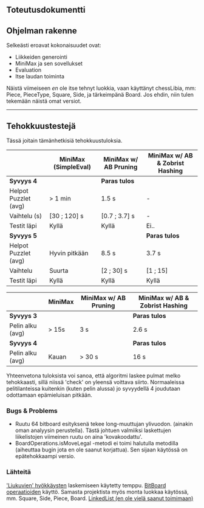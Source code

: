 ## Toteutusdokumentti

## Ohjelman rakenne
Selkeästi eroavat kokonaisuudet ovat: 
- Liikkeiden generointi
- MiniMax ja sen sovellukset
- Evaluation
- Itse laudan toiminta

Näistä viimeiseen *en* ole itse tehnyt luokkia, vaan käyttänyt chessLibia, mm: Piece, PieceType, Square, Side, ja tärkeimpänä Board. Jos ehdin, niin tulen tekemään näistä omat versiot.

---------------


## Tehokkuustestejä
Tässä joitain tämänhetkisiä tehokkuustuloksia.

| |   MiniMax (SimpleEval) | MiniMax w/ AB Pruning | MiniMax w/ AB & Zobrist Hashing |
|---	|---		|---	|---     |
| **Syvyys 4**| | **Paras tulos** |
| Helpot Puzzlet  (avg) | > 1 min| 1.5 s | -
| Vaihtelu (s) | [30 ; 120] s | [0.7 ; 3.7] s | -   
|Testit läpi | Kyllä | Kyllä | Ei.. |
|**Syvyys 5** | | | **Paras tulos**
| Helpot Puzzlet (avg) | Hyvin pitkään | 8.5 s | 3.7 s
| Vaihtelu | Suurta| [2 ; 30] s | [1 ; 15]  |
| Testit läpi | Kyllä | Kyllä | Kyllä |

| |   MiniMax | MiniMax w/ AB Pruning | MiniMax w/ AB & Zobrist Hashing |
|---	|---		|---	|---     |
| **Syvyys 3** | | |**Paras tulos**
| Pelin alku (avg) | > 15s | 3 s | 2.6 s
|**Syvyys 4** | | |**Paras tulos**
| Pelin alku (avg) | Kauan | > 30 s | 16 s

Yhteenvetona tuloksista voi sanoa, että algoritmi laskee pulmat melko tehokkaasti, sillä niissä 'check' on yleensä voittava siirto. Normaaleissa pelitilanteissa kuitenkin (kuten pelin alussa) jo syvyydellä 4 joudutaan odottamaan epämieluisan pitkään.    

### Bugs & Problems
- Ruutu 64 bitboard esityksenä tekee long-muuttujan ylivuodon. (ainakin oman analyysin perustella). Tästä johtuen valmiiksi laskettujen liikelistojen viimeinen ruutu on aina 'kovakoodattu'.
- BoardOperations.isMoveLegal -metodi ei toimi halutulla metodilla (aiheuttaa bugin jota en ole saanut korjattua). Sen sijaan käytössä on epätehokkaampi versio.

### Lähteitä
['Liukuvien' hyökkäysten](https://www.chessprogramming.org/Hyperbola_Quintessence) laskemiseen käytetty temppu.
[BitBoard operaatioiden](https://github.com/bhlangonijr/chesslib/tree/e6acbcb9d429c08918774edb2647b6f8e88db1cc/src/main/java/com/github/bhlangonijr/chesslib) käyttö. Samasta projektista myös monta luokkaa käytössä, mm. Square, Side, Piece, Board. 
[LinkedList (en ole vielä saanut toimimaan)](https://www.youtube.com/watch?v=WEW7QkLFvko)
